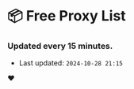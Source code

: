 # :package: Free Proxy List
### Updated every 15 minutes.

- Last updated: `2024-10-28 21:15`

:heart:
